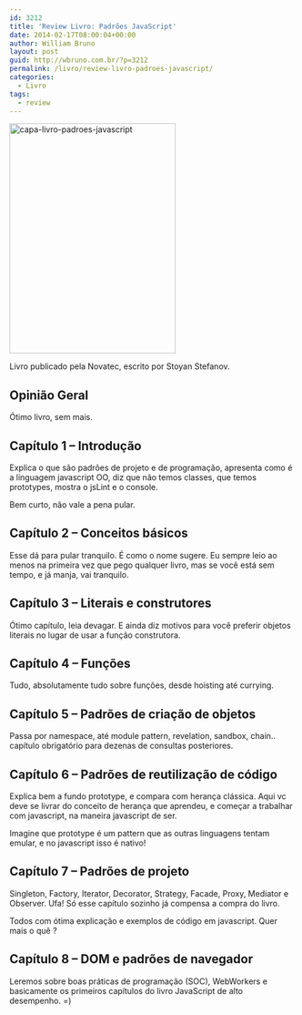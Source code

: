 ```yaml
---
id: 3212
title: 'Review Livro: Padrões JavaScript'
date: 2014-02-17T08:00:04+00:00
author: William Bruno
layout: post
guid: http://wbruno.com.br/?p=3212
permalink: /livro/review-livro-padroes-javascript/
categories:
  - Livro
tags:
  - review
---
```

<img src="http://wbruno.com.br/wp-content/uploads/2014/02/capa-livro-padroes-javascript.jpg" alt="capa-livro-padroes-javascript" width="292" height="404" class="aligncenter size-full wp-image-3213" />

Livro publicado pela Novatec, escrito por Stoyan Stefanov.
  
<!--more-->

## Opinião Geral

Ótimo livro, sem mais.

## Capítulo 1 – Introdução

Explica o que são padrões de projeto e de programação, apresenta como é a linguagem javascript OO, diz que não temos classes, que temos prototypes, mostra o jsLint e o console.
  
Bem curto, não vale a pena pular.

## Capítulo 2 – Conceitos básicos

Esse dá para pular tranquilo. É como o nome sugere. Eu sempre leio ao menos na primeira vez que pego qualquer livro, mas se você está sem tempo, e já manja, vai tranquilo.

## Capítulo 3 – Literais e construtores

Ótimo capítulo, leia devagar. E ainda diz motivos para você preferir objetos literais no lugar de usar a função construtora.

## Capítulo 4 – Funções

Tudo, absolutamente tudo sobre funções, desde hoisting até currying.

## Capítulo 5 – Padrões de criação de objetos

Passa por namespace, até module pattern, revelation, sandbox, chain.. capítulo obrigatório para dezenas de consultas posteriores.

## Capítulo 6 – Padrões de reutilização de código

Explica bem a fundo prototype, e compara com herança clássica. Aqui vc deve se livrar do conceito de herança que aprendeu, e começar a trabalhar com javascript, na maneira javascript de ser.
  
Imagine que prototype é um pattern que as outras linguagens tentam emular, e no javascript isso é nativo!

## Capítulo 7 – Padrões de projeto

Singleton, Factory, Iterator, Decorator, Strategy, Facade, Proxy, Mediator e Observer. Ufa! Só esse capítulo sozinho já compensa a compra do livro.
  
Todos com ótima explicação e exemplos de código em javascript. Quer mais o quê ?

## Capítulo 8 – DOM e padrões de navegador

Leremos sobre boas práticas de programação (SOC), WebWorkers e basicamente os primeiros capítulos do livro JavaScript de alto desempenho. =)